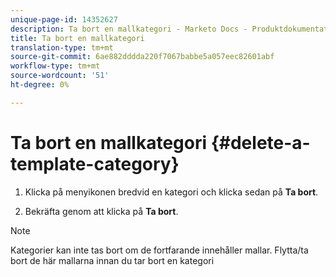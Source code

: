 ```yaml
---
unique-page-id: 14352627
description: Ta bort en mallkategori - Marketo Docs - Produktdokumentation
title: Ta bort en mallkategori
translation-type: tm+mt
source-git-commit: 6ae882dddda220f7067babbe5a057eec82601abf
workflow-type: tm+mt
source-wordcount: '51'
ht-degree: 0%

---
```



# Ta bort en mallkategori {#delete-a-template-category}

1. Klicka på menyikonen bredvid en kategori och klicka sedan på **Ta bort**.

1. Bekräfta genom att klicka på **Ta bort**.

>[!NOTE]
>
>Kategorier kan inte tas bort om de fortfarande innehåller mallar. Flytta/ta bort de här mallarna innan du tar bort en kategori
